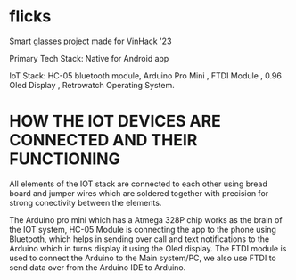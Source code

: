# flicks

Smart glasses project made for VinHack '23

Primary Tech Stack: Native for Android app 

IoT Stack: HC-05 bluetooth module, Arduino Pro Mini , FTDI Module , 0.96 Oled Display , Retrowatch Operating System.


# HOW THE IOT DEVICES ARE CONNECTED AND THEIR FUNCTIONING

All elements of the IOT stack are connected to each other using bread board and jumper wires which are soldered together with precision for strong conectivity between the elements.

The Arduino pro mini which has a Atmega 328P chip works as the brain of the IOT system, HC-05 Module is connecting the app to the phone using Bluetooth, which helps in sending over call and text notifications to the Arduino which in turns display it using the Oled display. The FTDI module is used to connect the Arduino to the Main system/PC, we also use FTDI to send data over from the Arduino IDE to Arduino.




